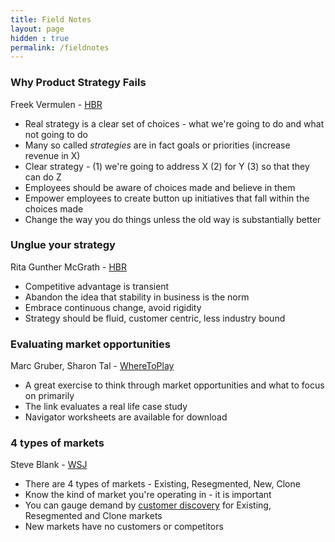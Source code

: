 ```yaml
---
title: Field Notes
layout: page
hidden : true
permalink: /fieldnotes
---
```


### Why Product Strategy Fails
Freek Vermulen - [HBR](https://hbr.org/2017/11/many-strategies-fail-because-theyre-not-actually-strategies)

- Real strategy is a clear set of choices - what we're going to do and what not going to do
- Many so called *strategies* are in fact goals or priorities (increase revenue in X)
- Clear strategy - (1) we're going to address X (2) for Y (3) so that they can do Z
- Employees should be aware of choices made and believe in them
- Empower employees to create button up initiatives that fall within the choices made
- Change the way you do things unless the old way is substantially better

### Unglue your strategy
Rita Gunther McGrath - [HBR](https://hbr.org/2013/06/transient-advantage)

- Competitive advantage is transient 
- Abandon the idea that stability in business is the norm
- Embrace continuous change, avoid rigidity
- Strategy should be fluid, customer centric, less industry bound

### Evaluating market opportunities
Marc Gruber, Sharon Tal - [WhereToPlay](https://wheretoplay.co/flyability-safe-drones-for-inaccessible-places)

- A great exercise to think through market opportunities and what to focus on primarily
- The link evaluates a real life case study
- Navigator worksheets are available for download

### 4 types of markets
Steve Blank - [WSJ](https://www.wsj.com/articles/BL-232B-243)

- There are 4 types of markets - Existing, Resegmented, New, Clone
- Know the kind of market you're operating in - it is important 
- You can gauge demand by [customer discovery](https://steveblank.com/2020/04/07/customer-discovery-in-the-time-of-the-covid-19-virus/) for Existing, Resegmented and Clone markets
- New markets have no customers or competitors
